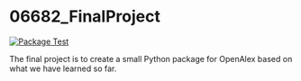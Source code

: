 # 06682_FinalProject

[![Package Test](https://github.com/CardinalNeal/06682_FinalProject/actions/workflows/pkgtest-workflow.yaml/badge.svg)](https://github.com/CardinalNeal/06682_FinalProject/actions/workflows/pkgtest-workflow.yaml)

The final project is to create a small Python package for OpenAlex based on what we have learned so far.
